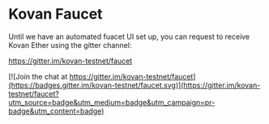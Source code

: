 # Kovan Faucet

Until we have an automated fuacet UI set up, you can request to receive Kovan Ether using the gitter channel:

https://gitter.im/kovan-testnet/faucet

[![Join the chat at https://gitter.im/kovan-testnet/faucet](https://badges.gitter.im/kovan-testnet/faucet.svg)](https://gitter.im/kovan-testnet/faucet?utm_source=badge&utm_medium=badge&utm_campaign=pr-badge&utm_content=badge)
